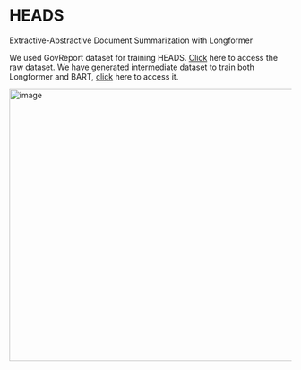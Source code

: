 # HEADS
Extractive-Abstractive Document Summarization with Longformer

We used GovReport dataset for training HEADS. [Click](https://drive.google.com/drive/folders/1dJ-f1vgMDG3R-XWCyWdYF68xXjseEOyS?usp=sharing) here to access the raw dataset. We have generated intermediate dataset to train both Longformer and BART, [click](https://drive.google.com/drive/folders/1pwtrx7N_66hJAMwOgub6IrlembLI0-Uy?usp=drive_link) here to access it.

<img width="700" height="487" alt="image" src="https://github.com/user-attachments/assets/c747104d-8552-445f-9291-ef27bef2eab6" />
